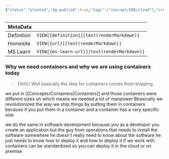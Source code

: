 ```yaml
---
{"status":"planted","dg-publish":true,"tags":["concept/SRE/cloud"],"creation_date":"2024-05-04 21:45","definition":"undefined","ms-learn-url":"undefined","url":"undefined","permalink":"/concepts/containers/","dgPassFrontmatter":true}
---
```



| MetaData   |                                              |
| ---------- | -------------------------------------------- |
| Definition | `VIEW[{definition}][text(renderMarkdown)]`   |
| Homesite   | `VIEW[{url}][text(renderMarkdown)]`          |
| MS Learn   | `VIEW[{ms-learn-url}][text(renderMarkdown)]` |

###  Why we need containers and why we are using containers today 
  

> [!info] 
> Well basically the idea for containers comes from shipping
>
we put in [[Concepts/Containers\|Containers]] and those containers were different sizes uh which means we needed a lot of manpower 
Bbasically we revolutionized the way we ship things  by putting them in containers because if you put them in a container and a container has a very specific size 

we do the same in software development because you as a developer you create an application but the guy from operations that needs to install the software somewhere he doesn't really need to know about the software he just needs to know how to deploy it and how to deploy it if we work with containers can be standardized so you can deploy it in the cloud or on premise